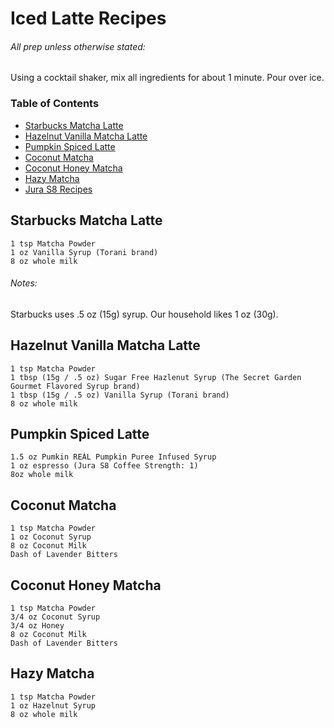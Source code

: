 # Iced Latte Recipes

###### All prep unless otherwise stated:
Using a cocktail shaker, mix all ingredients for about 1 minute.  Pour over ice.

### Table of Contents
- [Starbucks Matcha Latte](#starbucks-matcha-latte)
- [Hazelnut Vanilla Matcha Latte](#hazelnut-vanilla-matcha-latte)
- [Pumpkin Spiced Latte](#pumpkin-spiced-latte)
- [Coconut Matcha](#coconut-matcha)
- [Coconut Honey Matcha](#coconut-honey-matcha)
- [Hazy Matcha](#hazy-matcha)
- [Jura S8 Recipes](https://github.com/bruno-sardine/Jura-Recipes/blob/main/README.md)

## **Starbucks Matcha Latte**

```
1 tsp Matcha Powder
1 oz Vanilla Syrup (Torani brand)
8 oz whole milk
```
###### Notes:
Starbucks uses .5 oz (15g) syrup.  Our household likes 1 oz (30g).

## **Hazelnut Vanilla Matcha Latte**

```
1 tsp Matcha Powder
1 tbsp (15g / .5 oz) Sugar Free Hazlenut Syrup (The Secret Garden Gourmet Flavored Syrup brand)
1 tbsp (15g / .5 oz) Vanilla Syrup (Torani brand)
8 oz whole milk
```

## **Pumpkin Spiced Latte**

```
1.5 oz Pumkin REÀL Pumpkin Puree Infused Syrup
1 oz espresso (Jura S8 Coffee Strength: 1)
8oz whole milk
```

## **Coconut Matcha**

```
1 tsp Matcha Powder
1 oz Coconut Syrup
8 oz Coconut Milk
Dash of Lavender Bitters
```

## **Coconut Honey Matcha**
```
1 tsp Matcha Powder
3/4 oz Coconut Syrup
3/4 oz Honey
8 oz Coconut Milk
Dash of Lavender Bitters
```

## **Hazy Matcha**
```
1 tsp Matcha Powder
1 oz Hazelnut Syrup
8 oz whole milk
```

